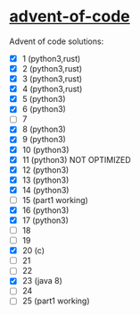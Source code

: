 # [advent-of-code](http://adventofcode.com/)
Advent of code solutions:

- [x] 1 (python3,rust)
- [x] 2 (python3,rust)
- [x] 3 (python3,rust)
- [x] 4 (python3,rust)
- [x] 5 (python3)
- [x] 6 (python3)
- [ ] 7
- [x] 8 (python3)
- [x] 9 (python3)
- [x] 10 (python3)
- [x] 11 (python3) NOT OPTIMIZED
- [x] 12 (python3)
- [x] 13 (python3)
- [x] 14 (python3)
- [ ] 15 (part1 working)
- [x] 16 (python3)
- [x] 17 (python3)
- [ ] 18
- [ ] 19
- [x] 20 (c)
- [ ] 21
- [ ] 22
- [x] 23 (java 8)
- [ ] 24
- [ ] 25 (part1 working)
